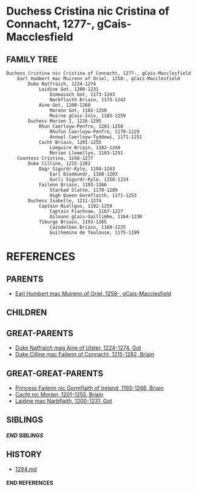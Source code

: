 # Duchess Cristina nic Cristina of Connacht, 1277-, gCais-Macclesfield

## FAMILY TREE
```
Duchess Cristina nic Cristina of Connacht, 1277-, gCais-Macclesfield
    Earl Humbert mac Muirenn of Oriel, 1258-, gCais-Macclesfield
        Duke Natfraich, 1224-1274
            Laidine Got, 1200-1231
                Dimmasach Got, 1173-1243
                Narbflaith Briain, 1173-1242
            Aine Got, 1200-1268
                Morann Got, 1182-1250
                Muirne gCais-Inis, 1183-1259
        Duchess Morien I, 1226-1295
            Rhun Caerloyw-Penfro, 1201-1258
                Rhufon Caerloyw-Penfro, 1179-1229
                Annwyl Caerloyw-Tyddewi, 1171-1251
            Cacht Briain, 1201-1255
                Loeguire Briain, 1182-1244
                Morien Llewellyn, 1183-1251
    Countess Cristina, 1248-1277
        Duke Cilline, 1215-1282
            Dagr Sigurdr-Kyle, 1194-1243
                Earl Diodmundr, 1168-1203
                Gurli Sigurdr-Kyle, 1158-1224
            Failenn Briain, 1193-1266
                Starkad Slatte, 1170-1209
                High Queen Gormflaith, 1171-1253
        Duchess Isabelle, 1211-1274
            Captain Niallgus, 1192-1259
                Captain Fiachnae, 1167-1227
                Aileann gCais-Gaillimhe, 1164-1230
            Tiburge Briain, 1193-1265
                Caindelban Briain, 1169-1225
                Guilhemina de Toulouse, 1175-1199
```


# REFERENCES

## PARENTS 
* [Earl Humbert mac Muirenn of Oriel, 1258-, gCais-Macclesfield](humbert_mac_muirenn_1258.md)

## CHILDREN 


## GREAT-PARENTS 
* [Duke Natfraich mag Aine of Ulster, 1224-1274, Got](natfraich_mag_aine_1224.md)
* [Duke Cilline mac Failenn of Connacht, 1215-1282, Briain](cilline_mac_failenn_1215.md)


## GREAT-GREAT-PARENTS 
* [Princess Failenn nic Gormflaith of Ireland, 1193-1266, Briain](failenn_nic_gormflaith_1193.md)
* [Cacht nic Morien, 1201-1255, Briain](cacht_nic_morien_1201.md)
* [Laidine mac Narbflaith, 1200-1231, Got](laidine_mac_narbflaith_1200.md)

## SIBLINGS

##### END SIBLINGS  
## HISTORY
* [1294.md](../h/1294.md)

#### END REFERENCES
